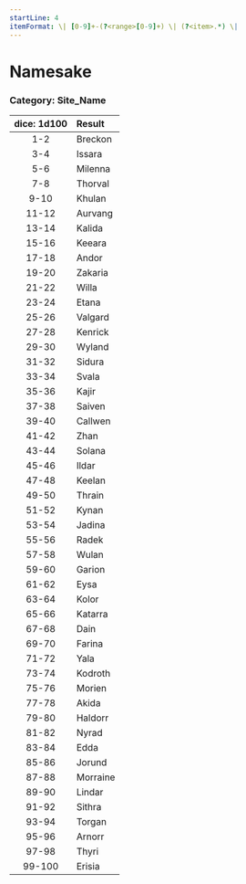 ```yaml
---
startLine: 4
itemFormat: \| [0-9]+-(?<range>[0-9]+) \| (?<item>.*) \|
---
```

# Namesake
### Category: Site_Name

| dice: 1d100 | Result |
|:----:|:-------|
| 1-2 | Breckon |
| 3-4 | Issara |
| 5-6 | Milenna |
| 7-8 | Thorval |
| 9-10 | Khulan |
| 11-12 | Aurvang |
| 13-14 | Kalida |
| 15-16 | Keeara |
| 17-18 | Andor |
| 19-20 | Zakaria |
| 21-22 | Willa |
| 23-24 | Etana |
| 25-26 | Valgard |
| 27-28 | Kenrick |
| 29-30 | Wyland |
| 31-32 | Sidura |
| 33-34 | Svala |
| 35-36 | Kajir |
| 37-38 | Saiven |
| 39-40 | Callwen |
| 41-42 | Zhan |
| 43-44 | Solana |
| 45-46 | Ildar |
| 47-48 | Keelan |
| 49-50 | Thrain |
| 51-52 | Kynan |
| 53-54 | Jadina |
| 55-56 | Radek |
| 57-58 | Wulan |
| 59-60 | Garion |
| 61-62 | Eysa |
| 63-64 | Kolor |
| 65-66 | Katarra |
| 67-68 | Dain |
| 69-70 | Farina |
| 71-72 | Yala |
| 73-74 | Kodroth |
| 75-76 | Morien |
| 77-78 | Akida |
| 79-80 | Haldorr |
| 81-82 | Nyrad |
| 83-84 | Edda |
| 85-86 | Jorund |
| 87-88 | Morraine |
| 89-90 | Lindar |
| 91-92 | Sithra |
| 93-94 | Torgan |
| 95-96 | Arnorr |
| 97-98 | Thyri |
| 99-100 | Erisia |

